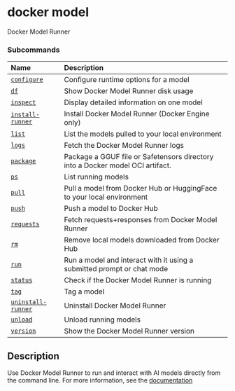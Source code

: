 # docker model

<!---MARKER_GEN_START-->
Docker Model Runner

### Subcommands

| Name                                            | Description                                                                    |
|:------------------------------------------------|:-------------------------------------------------------------------------------|
| [`configure`](model_configure.md)               | Configure runtime options for a model                                          |
| [`df`](model_df.md)                             | Show Docker Model Runner disk usage                                            |
| [`inspect`](model_inspect.md)                   | Display detailed information on one model                                      |
| [`install-runner`](model_install-runner.md)     | Install Docker Model Runner (Docker Engine only)                               |
| [`list`](model_list.md)                         | List the models pulled to your local environment                               |
| [`logs`](model_logs.md)                         | Fetch the Docker Model Runner logs                                             |
| [`package`](model_package.md)                   | Package a GGUF file or Safetensors directory into a Docker model OCI artifact. |
| [`ps`](model_ps.md)                             | List running models                                                            |
| [`pull`](model_pull.md)                         | Pull a model from Docker Hub or HuggingFace to your local environment          |
| [`push`](model_push.md)                         | Push a model to Docker Hub                                                     |
| [`requests`](model_requests.md)                 | Fetch requests+responses from Docker Model Runner                              |
| [`rm`](model_rm.md)                             | Remove local models downloaded from Docker Hub                                 |
| [`run`](model_run.md)                           | Run a model and interact with it using a submitted prompt or chat mode         |
| [`status`](model_status.md)                     | Check if the Docker Model Runner is running                                    |
| [`tag`](model_tag.md)                           | Tag a model                                                                    |
| [`uninstall-runner`](model_uninstall-runner.md) | Uninstall Docker Model Runner                                                  |
| [`unload`](model_unload.md)                     | Unload running models                                                          |
| [`version`](model_version.md)                   | Show the Docker Model Runner version                                           |



<!---MARKER_GEN_END-->

## Description

Use Docker Model Runner to run and interact with AI models directly from the command line.
For more information, see the [documentation](https://docs.docker.com/ai/model-runner/)
